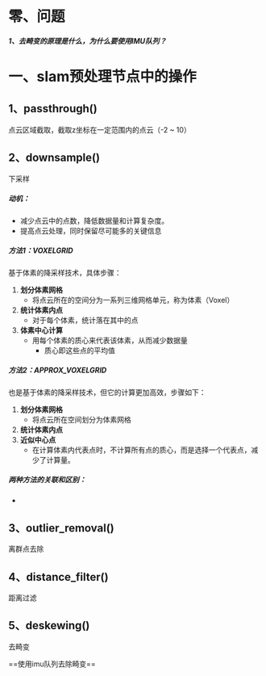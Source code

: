 # 零、问题

##### 1、去畸变的原理是什么，为什么要使用IMU队列？

# 一、slam预处理节点中的操作

## 1、passthrough()

点云区域截取，截取z坐标在一定范围内的点云（-2 ~ 10）

## 2、downsample()

下采样

##### 动机：

- 减少点云中的点数，降低数据量和计算复杂度。
- 提高点云处理，同时保留尽可能多的关键信息

##### 方法1：VOXELGRID

基于体素的降采样技术，具体步骤：

1. **划分体素网格**
   - 将点云所在的空间分为一系列三维网格单元，称为体素（Voxel）
2. **统计体素内点**
   - 对于每个体素，统计落在其中的点
3. **体素中心计算**
   - 用每个体素的质心来代表该体素，从而减少数据量
     - 质心即这些点的平均值

##### 方法2：APPROX_VOXELGRID

也是基于体素的降采样技术，但它的计算更加高效，步骤如下：

1. **划分体素网格**
   - 将点云所在空间划分为体素网格
2. **统计体素内点**
3. **近似中心点**
   - 在计算体素内代表点时，不计算所有点的质心，而是选择一个代表点，减少了计算量。

##### 两种方法的关联和区别：

- 









## 3、outlier_removal()

离群点去除

## 4、distance_filter()

距离过滤

## 5、deskewing()

去畸变

==使用imu队列去除畸变==